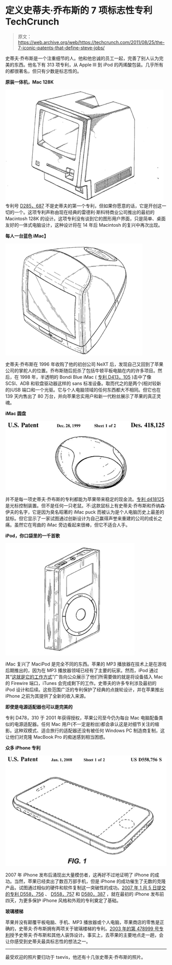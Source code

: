 # 定义史蒂夫·乔布斯的 7 项标志性专利 TechCrunch

> 原文：<https://web.archive.org/web/https://techcrunch.com/2011/08/25/the-7-iconic-patents-that-define-steve-jobs/>

史蒂夫·乔布斯是一个注重细节的人。他和他忠诚的员工一起，完善了别人认为完美的东西。他名下有 313 项专利，从 Apple III 到 iPod 的丙烯酸包装。几乎所有的都很著名，但只有少数是标志性的。

**原装一体机，Mac 128K**

![](img/fd06de21f7bd149d3b253c25b77db81d.png "128k-mac")
专利号 [D285，687](https://web.archive.org/web/20230204234544/http://www.google.com/patents/about?id=eGs9AAAAEBAJ&dq=D285687) 不是史蒂夫的第一个专利，但如果你愿意的话，它是开创这一切的一个。这项专利声称由现在经典的雷德利·斯科特商业公司推出的最初的 Macintosh 128K 的设计。这项专利没有谈到它的图形用户界面，只是简单、桌面友好的一体式电脑设计，这种设计将在 14 年后 Macintosh 的复兴中再次出现。

**每人一台蓝色 iMac】**

![](img/4094f6f11b81acd7172d8220f0feb81e.png "imac")

史蒂夫·乔布斯在 1996 年收购了他的初创公司 NeXT 后，发现自己又回到了苹果公司的掌舵人的位置。乔布斯随后扼杀了包括牛顿平板电脑在内的许多项目。然后，在 1998 年，半透明的 Bondi Blue iMac ( [专利 D413，105](https://web.archive.org/web/20230204234544/http://www.google.com/patents?id=Pp4ZAAAAEBAJ&printsec=frontcover&dq=D413105&hl=en&ei=S1pWTtOFNKm2sQL634WgDA&sa=X&oi=book_result&ct=result&resnum=1&ved=0CCwQ6AEwAA) )击中了像 SCSI、ADB 和软盘驱动器这样的 sans 标准设备。取而代之的是两个(相对较新的)USB 端口和一个光驱。它与个人电脑领域的任何东西都大不相同。但它也在 139 天内售出了 80 万台，并向苹果忠实用户和新一代粉丝展示了苹果的真正灵魂。

**iMac 圆盘**

[![](img/552f9a37a3c4dbdfbd4f22f7738c482c.png "puke-not-puck")](https://web.archive.org/web/20230204234544/https://techcrunch.com/wp-content/uploads/2011/08/puke-not-puck.gif)

并不是每一项史蒂夫·乔布斯的专利都能为苹果带来稳定的现金流。[专利 d418125](https://web.archive.org/web/20230204234544/http://www.google.com/patents?id=kXwYAAAAEBAJ&printsec=frontcover&dq=D418125&hl=en&ei=rFpWTpibN--rsAK4l5zHDA&sa=X&oi=book_result&ct=result&resnum=1&ved=0CCwQ6AEwAA)是光标控制装置。但不是任何一只老鼠。不:这款鼠标上有史蒂夫·乔布斯和乔纳森·伊夫的名字，它是因为臭名昭著的 iMac puck 而被认为是个人电脑历史上最差的鼠标。但它显示了一家试图通过创新设计为自己赢得声誉来重建的公司的成长之痛。虽然它在弯曲的 iMac 旁边看起来很棒，但它不适合人手。

**iPod，你口袋里的一千首歌**

![](img/5dc03a7cfc2669cd3ea80945f726fc11.png "ipod")

iMac 复兴了 MaciPod 是完全不同的东西。苹果的 MP3 播放器在技术上是在游戏后期推出的，因为在 MP3 播放器领域已经有了主要的玩家。然而，iPod 通过其“[这就是它的工作方式](https://web.archive.org/web/20230204234544/http://www.youtube.com/watch?v=nWqj6OQQOHA)”广告向公众展示了他们所需要做的就是将设备插入 Mac 的 Firewire 端口，iTunes 会完成剩下的工作。史蒂夫的许多专利涉及最初的 iPod 设计和后续。这些范围广泛的专利保护了经典的点拨轮设计，并在苹果推出 iPhone 之前为其提供了全新的收入来源。

**即使是电源适配器也可以是完美的**

专利 D478，310 于 2001 年获得授权，苹果公司至今仍为每台 Mac 电脑配备类似的电源适配器。任何 Mac 用户(不一定是粉丝)都会承认这是对细节关注的缩影。这种双模式、适合旅行的适配器还没有被任何 Windows PC 制造商复制，这让他们对克隆 MacBook Pro 的痴迷感到相当困惑。

**众多 iPhone 专利**

![](img/91637841e312f7ef27852b26b2872dbc.png "iphone")

2007 年 iPhone 发布后涌现出大量模仿者，这再好不过地证明了 iPhone 的成功。当然，苹果已经卖出了数百万部手机，但是 iPhone 的成功催生了无数的克隆产品，试图通过相似的硬件和软件复制这一突破性的成功。[2007 年 1 月 5 日提交的专利 D558，756](https://web.archive.org/web/20230204234544/http://www.google.com/patents?id=AsOhAAAAEBAJ&pg=PA1&dq=Patents+D558756&hl=en&ei=N1xWTvGlNeGKsgLjjZHKDA&sa=X&oi=book_result&ct=result&resnum=1&ved=0CCwQ6AEwAA#v=onepage&q&f=false) 、 [D558，757](https://web.archive.org/web/20230204234544/http://www.google.com/patents?id=A8OhAAAAEBAJ&printsec=frontcover&dq=D558757&hl=en&ei=Q1xWTqfNKbDhsQLGnZGFDA&sa=X&oi=book_result&ct=result&resnum=1&ved=0CCwQ6AEwAA) 和 [D580，387](https://web.archive.org/web/20230204234544/http://www.google.com/patents?id=FDCwAAAAEBAJ&printsec=frontcover&dq=D580387&hl=en&ei=T1xWTrqXHOOrsQLuzMWiDA&sa=X&oi=book_result&ct=result&resnum=1&ved=0CCwQ6AEwAA) ，就在最初的 iPhone 发布前四天，为更多保护 iPhone 风格和外观的专利奠定了基础。

**玻璃楼梯**

苹果并没有颠覆平板电脑、手机、MP3 播放器或个人电脑，苹果商店的零售是正确的，史蒂夫·乔布斯拥有两项关于玻璃楼梯的专利。[2003 年的第 478999 号专利](https://web.archive.org/web/20230204234544/http://www.google.com/patents?id=TisPAAAAEBAJ&printsec=frontcover&dq=D478999&hl=en&ei=TmpWTsXEL8ilsQLbnc2dDA&sa=X&oi=book_result&ct=result&resnum=1&ved=0CCwQ6AEwAA)授予史蒂夫·乔布斯和其他人装饰设计。事实上，去苹果的主要地点走一趟，会让你感受到史蒂夫最具标志性的想法之一。

* * *

最受欢迎的照片要归功于 tsevis，他还有十几张史蒂夫·乔布斯的照片。